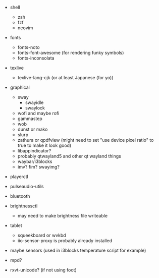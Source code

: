 * shell
  * zsh
  * fzf
  * neovim
* fonts
  * fonts-noto
  * fonts-font-awesome (for rendering funky symbols)
  * fonts-inconsolata
* texlive
  * texlive-lang-cjk (or at least Japanese (for yo))
* graphical
  * sway
    * swayidle
    * swaylock
  * wofi and maybe rofi
  * gammastep
  * wob
  * dunst or mako
  * slurp
  * zathura or qpdfview (might need to set "use device pixel ratio" to true to make it look good)
  * libappindicator?
  * probably qtwayland5 and other qt wayland things
  * waybar/i3blocks
  * imv? fim? swayimg?
* playerctl
* pulseaudio-utils
* bluetooth
* brightnessctl
  * may need to make brightness file writeable

* tablet
  * squeekboard or wvkbd
  * iio-sensor-proxy is probably already installed
 
* maybe sensors (used in i3blocks temperature script for example)
 
* mpd?

* rxvt-unicode? (if not using foot)
